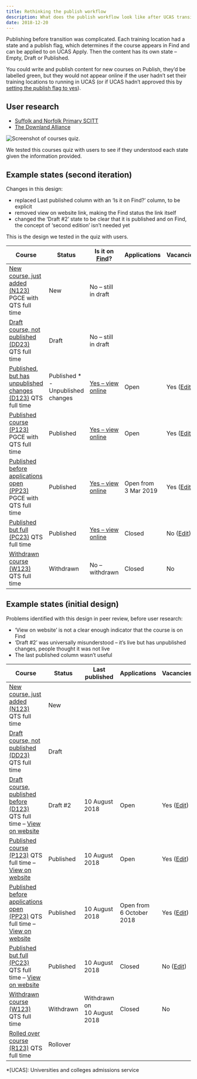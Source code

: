 ```yaml
---
title: Rethinking the publish workflow
description: What does the publish workflow look like after UCAS transition?
date: 2018-12-20
---
```


Publishing before transition was complicated. Each training location had a state and a publish flag, which determines if the course appears in Find and can be applied to on UCAS Apply. Then the content has its own state – Empty, Draft or Published.

You could write and publish content for new courses on Publish, they’d be labelled green, but they would not appear online if the user hadn’t set their training locations to running in UCAS (or if UCAS hadn’t approved this by [setting the publish flag to yes](/publish-teacher-training-courses/course-not-running-oct-15)).

## User research

- [Suffolk and Norfolk Primary SCITT](https://lookback.io/watch/ud8KczRqKKAexox28)
- [The Downland Alliance](https://lookback.io/watch/E8MxZYHrmy7E7q85w)

![Screenshot of courses quiz.](courses-quiz.png)

We tested this courses quiz with users to see if they understood each state given the information provided.

## Example states (second iteration)

Changes in this design:

- replaced Last published column with an ‘Is it on Find?’ column, to be explicit
- removed view on website link, making the Find status the link itself
- changed the ‘Draft #2’ state to be clear that it is published and on Find, the concept of ‘second edition’ isn’t needed yet

This is the design we tested in the quiz with users.

<table class="govuk-table">
  <thead class="govuk-table__head">
    <tr class="govuk-table__row">
      <th class="govuk-table__header">Course</th>
      <th class="govuk-table__header">Status</th>
      <th class="govuk-table__header">Is it on <abbr title="Find postgraduate teacher training">Find</abbr>?</th>
      <th class="govuk-table__header">Applications</th>
      <th class="govuk-table__header">Vacancies</th>
    </tr>
  </thead>
  <tbody class="govuk-table__body">
    <tr class="govuk-table__row">
      <td class="govuk-table__cell">
        <a href="#" class="govuk-heading-s govuk-!-margin-bottom-0">New course, just added (N123)</a>
        <span class="govuk-body-s">PGCE with QTS full time</span>
      </td>
      <td class="govuk-table__cell">
        <span class="govuk-tag app-tag-no-content">New</span>
      </td>
      <td class="govuk-table__cell">No – still in draft</td>
      <td class="govuk-table__cell"></td>
      <td class="govuk-table__cell"></td>
    </tr>
    <tr class="govuk-table__row">
      <td class="govuk-table__cell">
        <a href="#" class="govuk-heading-s govuk-!-margin-bottom-0">Draft course, not published (DD23)</a>
        <span class="govuk-body-s">QTS full time</span>
      </td>
      <td class="govuk-table__cell">
        <span class="govuk-tag app-tag-draft">Draft</span>
      </td>
      <td class="govuk-table__cell">No – still in draft</td>
      <td class="govuk-table__cell"></td>
      <td class="govuk-table__cell"></td>
    </tr>
    <tr class="govuk-table__row">
      <td class="govuk-table__cell">
        <a href="#" class="govuk-heading-s govuk-!-margin-bottom-0">Published, but has unpublished changes (D123)</a>
        <span class="govuk-body-s">QTS full time</span>
      </td>
      <td class="govuk-table__cell nowrap">
        <span class="govuk-tag app-tag-published">Published&nbsp;*</span><br>
        <span class="govuk-body-s">- Unpublished changes</span>
      </td>
      <td class="govuk-table__cell nowrap">
        <a href="#">Yes – view online</a>
      </td>
      <td class="govuk-table__cell">Open</td>
      <td class="govuk-table__cell">Yes (<a href="#">Edit</a>)</td>
    </tr>
    <tr class="govuk-table__row">
      <td class="govuk-table__cell">
        <a href="#" class="govuk-heading-s govuk-!-margin-bottom-0">Published course (P123)</a>
        <span class="govuk-body-s">PGCE with QTS full time</span>
      </td>
      <td class="govuk-table__cell">
        <span class="govuk-tag app-tag-published">Published</span>
      </td>
      <td class="govuk-table__cell nowrap">
        <a href="#">Yes – view online</a>
      </td>
      <td class="govuk-table__cell">Open</td>
      <td class="govuk-table__cell">Yes (<a href="#">Edit</a>)</td>
    </tr>
    <tr class="govuk-table__row">
      <td class="govuk-table__cell">
        <a href="#" class="govuk-heading-s govuk-!-margin-bottom-0">Published before applications open (PP23)</a>
        <span class="govuk-body-s">PGCE with QTS full time</span>
      </td>
      <td class="govuk-table__cell">
        <span class="govuk-tag app-tag-published">Published</span>
      </td>
      <td class="govuk-table__cell nowrap">
        <a href="#">Yes – view online</a>
      </td>
      <td class="govuk-table__cell nowrap">Open from<br>3 Mar 2019</td>
      <td class="govuk-table__cell">Yes (<a href="#">Edit</a>)</td>
    </tr>
    <tr class="govuk-table__row">
      <td class="govuk-table__cell">
        <a href="#" class="govuk-heading-s govuk-!-margin-bottom-0">Published but full (PC23)</a>
        <span class="govuk-body-s">QTS full time</span>
      </td>
      <td class="govuk-table__cell">
        <span class="govuk-tag app-tag-published">Published</span>
      </td>
      <td class="govuk-table__cell nowrap"><a href="#">Yes – view online</a></td>
      <td class="govuk-table__cell">Closed</td>
      <td class="govuk-table__cell">No (<a href="#">Edit</a>)</td>
    </tr>
    <tr class="govuk-table__row">
      <td class="govuk-table__cell">
        <a href="#" class="govuk-heading-s govuk-!-margin-bottom-0">Withdrawn course (W123)</a>
        <span class="govuk-body-s">QTS full time</span>
      </td>
      <td class="govuk-table__cell">
        <span class="govuk-tag app-tag-not-running">Withdrawn</span>
      </td>
      <td class="govuk-table__cell nowrap">No – withdrawn</td>
      <td class="govuk-table__cell">Closed</td>
      <td class="govuk-table__cell">No</td>
    </tr>
    <!-- <tr class="govuk-table__row">
      <td class="govuk-table__cell">
        <a href="#" class="govuk-heading-s govuk-!-margin-bottom-0">Rolled over course (R123)</a>
        <span class="govuk-body-s">QTS full time</span>
      </td>
      <td class="govuk-table__cell">
        <span class="govuk-tag app-tag-no-content">Rollover</span>
      </td>
      <td class="govuk-table__cell"></td>
      <td class="govuk-table__cell"></td>
      <td class="govuk-table__cell"></td>
    </tr> -->
  </tbody>
</table>

## Example states (initial design)

Problems identified with this design in peer review, before user research:

- ‘View on website’ is not a clear enough indicator that the course is on Find
- ‘Draft #2’ was universally misunderstood – it’s live but has unpublished changes, people thought it was not live
- The last published column wasn’t useful

<table class="govuk-table ucas-info-table">
  <thead class="govuk-table__head">
    <tr class="govuk-table__row">
      <th class="govuk-table__header">Course</th>
      <th class="govuk-table__header">Status</th>
      <th class="govuk-table__header">Last published</th>
      <th class="govuk-table__header">Applications</th>
      <th class="govuk-table__header">Vacancies?</th>
    </tr>
  </thead>
  <tbody class="govuk-table__body">
    <tr class="govuk-table__row">
      <td class="govuk-table__cell">
        <a href="#" class="govuk-heading-s govuk-!-margin-0">New course, just added (N123)</a>
        <span class="govuk-body-s">QTS full time</span>
      </td>
      <td class="govuk-table__cell">
        <span class="govuk-tag app-tag-no-content">New</span>
      </td>
      <td class="govuk-table__cell"></td>
      <td class="govuk-table__cell"></td>
      <td class="govuk-table__cell"></td>
    </tr>
    <tr class="govuk-table__row">
      <td class="govuk-table__cell">
        <a href="#" class="govuk-heading-s govuk-!-margin-0">Draft course, not published (DD23)</a>
        <span class="govuk-body-s">QTS full time</span>
      </td>
      <td class="govuk-table__cell">
        <span class="govuk-tag app-tag-draft">Draft</span>
      </td>
      <td class="govuk-table__cell"></td>
      <td class="govuk-table__cell"></td>
      <td class="govuk-table__cell"></td>
    </tr>
    <tr class="govuk-table__row">
      <td class="govuk-table__cell">
        <a href="#" class="govuk-heading-s govuk-!-margin-0">Draft course, published before (D123)</a>
        <span class="govuk-body-s">QTS full time – <a href="#">View on website</a></span>
      </td>
      <td class="govuk-table__cell">
        <span class="govuk-tag app-tag-draft">Draft #2</span>
      </td>
      <td class="govuk-table__cell">10 August 2018</td>
      <td class="govuk-table__cell">Open</td>
      <td class="govuk-table__cell">Yes (<a href="#">Edit</a>)</td>
    </tr>
    <tr class="govuk-table__row">
      <td class="govuk-table__cell">
        <a href="#" class="govuk-heading-s govuk-!-margin-0">Published course (P123)</a>
        <span class="govuk-body-s">QTS full time – <a href="#">View on website</a></span>
      </td>
      <td class="govuk-table__cell">
        <span class="govuk-tag app-tag-published">Published</span>
      </td>
      <td class="govuk-table__cell">10 August 2018</td>
      <td class="govuk-table__cell">Open</td>
      <td class="govuk-table__cell">Yes (<a href="#">Edit</a>)</td>
    </tr>
    <tr class="govuk-table__row">
      <td class="govuk-table__cell">
        <a href="#" class="govuk-heading-s govuk-!-margin-0">Published before applications open (PP23)</a>
        <span class="govuk-body-s">QTS full time – <a href="#">View on website</a></span>
      </td>
      <td class="govuk-table__cell">
        <span class="govuk-tag app-tag-published">Published</span>
      </td>
      <td class="govuk-table__cell">10 August 2018</td>
      <td class="govuk-table__cell">Open from<br>6 October 2018</td>
      <td class="govuk-table__cell">Yes (<a href="#">Edit</a>)</td>
    </tr>
    <tr class="govuk-table__row">
      <td class="govuk-table__cell">
        <a href="#" class="govuk-heading-s govuk-!-margin-0">Published but full (PC23)</a>
        <span class="govuk-body-s">QTS full time – <a href="#">View on website</a></span>
      </td>
      <td class="govuk-table__cell">
        <span class="govuk-tag app-tag-published">Published</span>
      </td>
      <td class="govuk-table__cell">10 August 2018</td>
      <td class="govuk-table__cell">Closed</td>
      <td class="govuk-table__cell">No (<a href="#">Edit</a>)</td>
    </tr>
    <tr class="govuk-table__row">
      <td class="govuk-table__cell">
        <a href="#" class="govuk-heading-s govuk-!-margin-0">Withdrawn course (W123)</a>
        <span class="govuk-body-s">QTS full time</span>
      </td>
      <td class="govuk-table__cell">
        <span class="govuk-tag app-tag-not-running">Withdrawn</span>
      </td>
      <td class="govuk-table__cell">Withdrawn on<br>10 August 2018</td>
      <td class="govuk-table__cell">Closed</td>
      <td class="govuk-table__cell">No</td>
    </tr>
    <tr class="govuk-table__row">
      <td class="govuk-table__cell">
        <a href="#" class="govuk-heading-s govuk-!-margin-0">Rolled over course (R123)</a>
        <span class="govuk-body-s">QTS full time</span>
      </td>
      <td class="govuk-table__cell">
        <span class="govuk-tag app-tag-no-content">Rollover</span>
      </td>
      <td class="govuk-table__cell"></td>
      <td class="govuk-table__cell"></td>
      <td class="govuk-table__cell"></td>
    </tr>
  </tbody>
</table>

*[UCAS]: Universities and colleges admissions service
